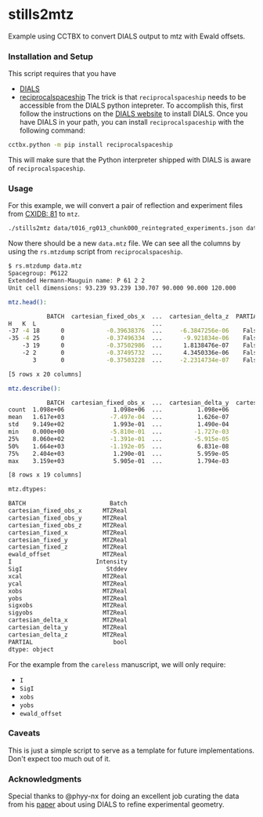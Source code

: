 # stills2mtz
Example using CCTBX to convert DIALS output to mtz with Ewald offsets.


### Installation and Setup
This script requires that you have 
 - [DIALS](https://dials.github.io/)
 - [reciprocalspaceship](https://github.com/hekstra-lab/reciprocalspaceship)
The trick is that `reciprocalspaceship` needs to be accessible from the DIALS python intepreter. 
To accomplish this, first follow the instructions on the [DIALS website](https://dials.github.io/installation.html) to install DIALS.
Once you have DIALS in your path, you can install `reciprocalspaceship` with the following command:

```bash
cctbx.python -m pip install reciprocalspaceship
```
This will make sure that the Python interpreter shipped with DIALS is aware of `reciprocalspaceship`.

### Usage
For this example, we will convert a pair of reflection and experiment files from [CXIDB: 81](https://cxidb.org/id-81.html) to `mtz`. 

```bash
./stills2mtz data/t016_rg013_chunk000_reintegrated_experiments.json data/t016_rg013_chunk000_reintegrated_reflections.pickle -o data.mtz
```

Now there should be a new `data.mtz` file. We can see all the columns by using the `rs.mtzdump` script from `reciprocalspaceship`. 

```bash
$ rs.mtzdump data.mtz
Spacegroup: P6122
Extended Hermann-Mauguin name: P 61 2 2
Unit cell dimensions: 93.239 93.239 130.707 90.000 90.000 120.000

mtz.head():

           BATCH  cartesian_fixed_obs_x  ...  cartesian_delta_z  PARTIAL
H   K  L                                 ...                            
-37 -4 18      0            -0.39638376  ...     -6.3847256e-06    False
-35 -4 25      0            -0.37496334  ...      -9.921834e-06    False
    -3 19      0            -0.37502986  ...      1.8138476e-07    False
    -2 2       0            -0.37495732  ...      4.3450336e-06    False
       3       0            -0.37503228  ...     -2.2314734e-07    False

[5 rows x 20 columns]

mtz.describe():

           BATCH  cartesian_fixed_obs_x  ...  cartesian_delta_y  cartesian_delta_z
count  1.098e+06              1.098e+06  ...          1.098e+06          1.098e+06
mean   1.617e+03             -7.497e-04  ...          1.626e-07         -8.234e-08
std    9.149e+02              1.993e-01  ...          1.490e-04          1.495e-04
min    0.000e+00             -5.810e-01  ...         -1.727e-03         -1.991e-03
25%    8.060e+02             -1.391e-01  ...         -5.915e-05         -3.389e-05
50%    1.664e+03             -1.192e-05  ...          6.831e-08          2.921e-08
75%    2.404e+03              1.290e-01  ...          5.959e-05          3.388e-05
max    3.159e+03              5.905e-01  ...          1.794e-03          2.004e-03

[8 rows x 19 columns]

mtz.dtypes:

BATCH                        Batch
cartesian_fixed_obs_x      MTZReal
cartesian_fixed_obs_y      MTZReal
cartesian_fixed_obs_z      MTZReal
cartesian_fixed_x          MTZReal
cartesian_fixed_y          MTZReal
cartesian_fixed_z          MTZReal
ewald_offset               MTZReal
I                        Intensity
SigI                        Stddev
xcal                       MTZReal
ycal                       MTZReal
xobs                       MTZReal
yobs                       MTZReal
sigxobs                    MTZReal
sigyobs                    MTZReal
cartesian_delta_x          MTZReal
cartesian_delta_y          MTZReal
cartesian_delta_z          MTZReal
PARTIAL                       bool
dtype: object
```

For the example from the `careless` manuscript, we will only require:
 - `I`
 - `SigI`
 - `xobs`
 - `yobs`
 - `ewald_offset`

### Caveats
This is just a simple script to serve as a template for future implementations. 
Don't expect too much out of it.

### Acknowledgments
Special thanks to @phyy-nx for doing an excellent job curating the data from his [paper](https://journals.iucr.org/d/issues/2018/09/00/lp5037/) about using DIALS to refine experimental geometry. 
